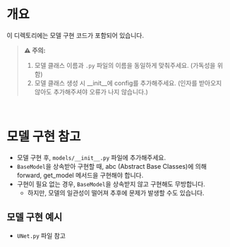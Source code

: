 # 개요

이 디렉토리에는 모델 구현 코드가 포함되어 있습니다.

> **⚠️ 주의:**  
> 1. 모델 클래스 이름과 `.py` 파일의 이름을 동일하게 맞춰주세요. (가독성을 위함)
> 5. 모델 클래스 생성 시 __init__에 config를 추가해주세요. (인자를 받아오지 않아도 추가해주셔야 오류가 나지 않습니다.)

</br>

# 모델 구현 참고
- 모델 구현 후, `models/__init__.py` 파일에 추가해주세요.  
- `BaseModel`을 상속받아 구현할 때, abc (Abstract Base Classes)에 의해 forward, get_model 메서드을 구현해야 합니다.  
- 구현이 필요 없는 경우, `BaseModel`을 상속받지 않고 구현해도 무방합니다. 
    - 하지만, 모델의 일관성이 떨어져 추후에 문제가 발생할 수도 있습니다.

## 모델 구현 예시
- `UNet.py` 파일 참고
